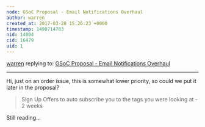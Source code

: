 ```yaml
---
node: GSoC Proposal - Email Notifications Overhaul
author: warren
created_at: 2017-03-28 15:26:23 +0000
timestamp: 1490714783
nid: 14004
cid: 16479
uid: 1
---
```




[warren](../profile/warren) replying to: [GSoC Proposal - Email Notifications Overhaul](../notes/Khamba/03-13-2017/gsoc-proposal-email-notifications-overhaul)

----
Hi, just on an order issue, this is somewhat lower priority, so could we put it later in the proposal?

> Sign Up Offers to auto subscribe you to the tags you were looking at - 2 weeks

Still reading...
